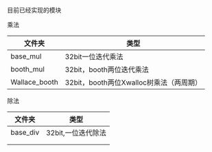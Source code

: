 目前已经实现的模块

乘法

| 文件夹        | 类型                                    |
| ------------- | --------------------------------------- |
| base_mul      | 32bit一位迭代乘法                       |
| booth_mul     | 32bit，booth两位迭代乘法                |
| Wallace_booth | 32bit，booth两位Xwalloc树乘法（两周期） |



除法

| 文件夹   | 类型               |
| -------- | ------------------ |
| base_div | 32bit,一位迭代除法 |
|          |                    |
|          |                    |



